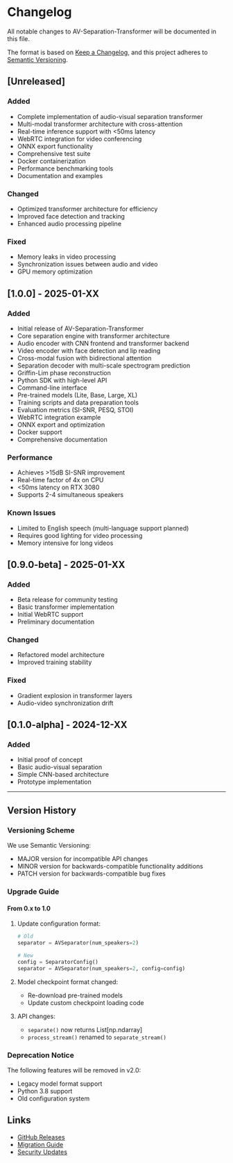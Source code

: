 # Changelog

All notable changes to AV-Separation-Transformer will be documented in this file.

The format is based on [Keep a Changelog](https://keepachangelog.com/en/1.0.0/),
and this project adheres to [Semantic Versioning](https://semver.org/spec/v2.0.0.html).

## [Unreleased]

### Added
- Complete implementation of audio-visual separation transformer
- Multi-modal transformer architecture with cross-attention
- Real-time inference support with <50ms latency
- WebRTC integration for video conferencing
- ONNX export functionality
- Comprehensive test suite
- Docker containerization
- Performance benchmarking tools
- Documentation and examples

### Changed
- Optimized transformer architecture for efficiency
- Improved face detection and tracking
- Enhanced audio processing pipeline

### Fixed
- Memory leaks in video processing
- Synchronization issues between audio and video
- GPU memory optimization

## [1.0.0] - 2025-01-XX

### Added
- Initial release of AV-Separation-Transformer
- Core separation engine with transformer architecture
- Audio encoder with CNN frontend and transformer backend
- Video encoder with face detection and lip reading
- Cross-modal fusion with bidirectional attention
- Separation decoder with multi-scale spectrogram prediction
- Griffin-Lim phase reconstruction
- Python SDK with high-level API
- Command-line interface
- Pre-trained models (Lite, Base, Large, XL)
- Training scripts and data preparation tools
- Evaluation metrics (SI-SNR, PESQ, STOI)
- WebRTC integration example
- ONNX export and optimization
- Docker support
- Comprehensive documentation

### Performance
- Achieves >15dB SI-SNR improvement
- Real-time factor of 4x on CPU
- <50ms latency on RTX 3080
- Supports 2-4 simultaneous speakers

### Known Issues
- Limited to English speech (multi-language support planned)
- Requires good lighting for video processing
- Memory intensive for long videos

## [0.9.0-beta] - 2025-01-XX

### Added
- Beta release for community testing
- Basic transformer implementation
- Initial WebRTC support
- Preliminary documentation

### Changed
- Refactored model architecture
- Improved training stability

### Fixed
- Gradient explosion in transformer layers
- Audio-video synchronization drift

## [0.1.0-alpha] - 2024-12-XX

### Added
- Initial proof of concept
- Basic audio-visual separation
- Simple CNN-based architecture
- Prototype implementation

---

## Version History

### Versioning Scheme

We use Semantic Versioning:
- MAJOR version for incompatible API changes
- MINOR version for backwards-compatible functionality additions
- PATCH version for backwards-compatible bug fixes

### Upgrade Guide

#### From 0.x to 1.0

1. Update configuration format:
   ```python
   # Old
   separator = AVSeparator(num_speakers=2)
   
   # New
   config = SeparatorConfig()
   separator = AVSeparator(num_speakers=2, config=config)
   ```

2. Model checkpoint format changed:
   - Re-download pre-trained models
   - Update custom checkpoint loading code

3. API changes:
   - `separate()` now returns List[np.ndarray]
   - `process_stream()` renamed to `separate_stream()`

### Deprecation Notice

The following features will be removed in v2.0:
- Legacy model format support
- Python 3.8 support
- Old configuration system

## Links

- [GitHub Releases](https://github.com/danieleschmidt/AV-Separation-Transformer/releases)
- [Migration Guide](docs/migration.md)
- [Security Updates](SECURITY.md)